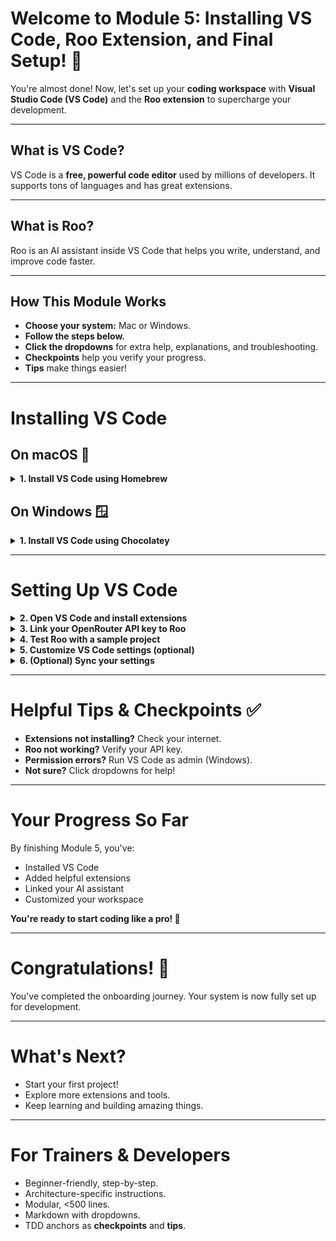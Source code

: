 # Welcome to Module 5: Installing VS Code, Roo Extension, and Final Setup! 🎉

You're almost done! Now, let's set up your **coding workspace** with **Visual Studio Code (VS Code)** and the **Roo extension** to supercharge your development.

---

## What is VS Code?

VS Code is a **free, powerful code editor** used by millions of developers. It supports tons of languages and has great extensions.

---

## What is Roo?

Roo is an AI assistant inside VS Code that helps you write, understand, and improve code faster.

---

## How This Module Works

- **Choose your system:** Mac or Windows.
- **Follow the steps below.**
- **Click the dropdowns** for extra help, explanations, and troubleshooting.
- **Checkpoints** help you verify your progress.
- **Tips** make things easier!

---

# Installing VS Code

## On macOS 🍎

<details>
<summary><strong>1. Install VS Code using Homebrew</strong></summary>

- **How:** In Terminal, type:
  ```
  brew install --cask visual-studio-code
  ```
- **Checkpoint:** After install, open VS Code from Applications.
- **Tip:** You can also download from [code.visualstudio.com](https://code.visualstudio.com).

</details>

## On Windows 🪟

<details>
<summary><strong>1. Install VS Code using Chocolatey</strong></summary>

- **How:** In PowerShell as admin, type:
  ```
  choco install vscode
  ```
- **Checkpoint:** After install, open VS Code from Start menu.
- **Tip:** You can also download from [code.visualstudio.com](https://code.visualstudio.com).

</details>

---

# Setting Up VS Code

<details>
<summary><strong>2. Open VS Code and install extensions</strong></summary>

- Click the **Extensions** icon on the sidebar (looks like 4 squares).
- Search for and install:
  - **Prettier** (code formatter)
  - **Roo** (AI assistant)
- **Checkpoint:** Extensions should appear in the sidebar.

</details>

<details>
<summary><strong>3. Link your OpenRouter API key to Roo</strong></summary>

- Open Roo extension settings.
- Find **API Key** field.
- Paste your OpenRouter API key (from Module 4).
- **Tip:** Keep your key private!

</details>

<details>
<summary><strong>4. Test Roo with a sample project</strong></summary>

- Open a folder or create a new file.
- Type a comment like:
  ```
  # Write a Python function to add two numbers
  ```
- Use Roo to generate code.
- **Success:** Roo suggests code snippets!
- **Trouble?** Check your API key and internet connection.

</details>

<details>
<summary><strong>5. Customize VS Code settings (optional)</strong></summary>

- Open **Settings** (gear icon > Settings).
- Adjust:
  - Font size
  - Theme (light/dark)
  - Tab size
- **Tip:** Make it comfy for your eyes!

</details>

<details>
<summary><strong>6. (Optional) Sync your settings</strong></summary>

- Sign in with GitHub or Microsoft account.
- Enable **Settings Sync**.
- **Why?** Keeps your setup across devices.

</details>

---

# Helpful Tips & Checkpoints ✅

- **Extensions not installing?** Check your internet.
- **Roo not working?** Verify your API key.
- **Permission errors?** Run VS Code as admin (Windows).
- **Not sure?** Click dropdowns for help!

---

# Your Progress So Far

By finishing Module 5, you've:

- Installed VS Code
- Added helpful extensions
- Linked your AI assistant
- Customized your workspace

**You're ready to start coding like a pro! 🚀**

---

# Congratulations! 🎉

You've completed the onboarding journey. Your system is now fully set up for development.

---

# What's Next?

- Start your first project!
- Explore more extensions and tools.
- Keep learning and building amazing things.

---

# For Trainers & Developers

- Beginner-friendly, step-by-step.
- Architecture-specific instructions.
- Modular, <500 lines.
- Markdown with dropdowns.
- TDD anchors as **checkpoints** and **tips**.